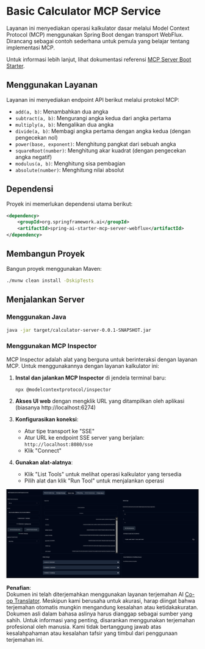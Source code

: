 <!--
CO_OP_TRANSLATOR_METADATA:
{
  "original_hash": "ed9cab32cc67c12d8969b407aa47100a",
  "translation_date": "2025-06-11T09:34:40+00:00",
  "source_file": "03-GettingStarted/01-first-server/solution/java/README.md",
  "language_code": "id"
}
-->
# Basic Calculator MCP Service

Layanan ini menyediakan operasi kalkulator dasar melalui Model Context Protocol (MCP) menggunakan Spring Boot dengan transport WebFlux. Dirancang sebagai contoh sederhana untuk pemula yang belajar tentang implementasi MCP.

Untuk informasi lebih lanjut, lihat dokumentasi referensi [MCP Server Boot Starter](https://docs.spring.io/spring-ai/reference/api/mcp/mcp-server-boot-starter-docs.html).


## Menggunakan Layanan

Layanan ini menyediakan endpoint API berikut melalui protokol MCP:

- `add(a, b)`: Menambahkan dua angka
- `subtract(a, b)`: Mengurangi angka kedua dari angka pertama
- `multiply(a, b)`: Mengalikan dua angka
- `divide(a, b)`: Membagi angka pertama dengan angka kedua (dengan pengecekan nol)
- `power(base, exponent)`: Menghitung pangkat dari sebuah angka
- `squareRoot(number)`: Menghitung akar kuadrat (dengan pengecekan angka negatif)
- `modulus(a, b)`: Menghitung sisa pembagian
- `absolute(number)`: Menghitung nilai absolut

## Dependensi

Proyek ini memerlukan dependensi utama berikut:

```xml
<dependency>
    <groupId>org.springframework.ai</groupId>
    <artifactId>spring-ai-starter-mcp-server-webflux</artifactId>
</dependency>
```

## Membangun Proyek

Bangun proyek menggunakan Maven:
```bash
./mvnw clean install -DskipTests
```

## Menjalankan Server

### Menggunakan Java

```bash
java -jar target/calculator-server-0.0.1-SNAPSHOT.jar
```

### Menggunakan MCP Inspector

MCP Inspector adalah alat yang berguna untuk berinteraksi dengan layanan MCP. Untuk menggunakannya dengan layanan kalkulator ini:

1. **Instal dan jalankan MCP Inspector** di jendela terminal baru:
   ```bash
   npx @modelcontextprotocol/inspector
   ```

2. **Akses UI web** dengan mengklik URL yang ditampilkan oleh aplikasi (biasanya http://localhost:6274)

3. **Konfigurasikan koneksi**:
   - Atur tipe transport ke "SSE"
   - Atur URL ke endpoint SSE server yang berjalan: `http://localhost:8080/sse`
   - Klik "Connect"

4. **Gunakan alat-alatnya**:
   - Klik "List Tools" untuk melihat operasi kalkulator yang tersedia
   - Pilih alat dan klik "Run Tool" untuk menjalankan operasi

![MCP Inspector Screenshot](../../../../../../translated_images/tool.40e180a7b0d0fe2067cf96435532b01f63f7f8619d6b0132355a04b426b669ac.id.png)

**Penafian**:  
Dokumen ini telah diterjemahkan menggunakan layanan terjemahan AI [Co-op Translator](https://github.com/Azure/co-op-translator). Meskipun kami berusaha untuk akurasi, harap diingat bahwa terjemahan otomatis mungkin mengandung kesalahan atau ketidakakuratan. Dokumen asli dalam bahasa aslinya harus dianggap sebagai sumber yang sahih. Untuk informasi yang penting, disarankan menggunakan terjemahan profesional oleh manusia. Kami tidak bertanggung jawab atas kesalahpahaman atau kesalahan tafsir yang timbul dari penggunaan terjemahan ini.